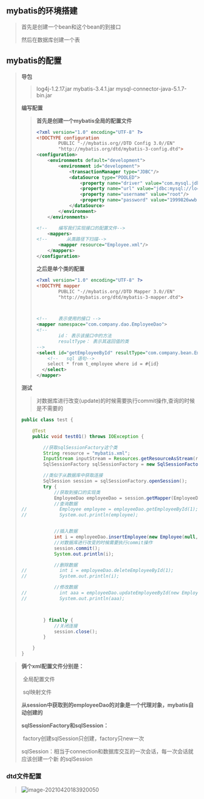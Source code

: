 ## mybatis的环境搭建

> 首先是创建一个bean和这个bean的到接口
>
> 然后在数据库创建一个表

## mybatis的配置

> **导包**
>
> >   log4j-1.2.17.jar
> > 		mybatis-3.4.1.jar
> > 		mysql-connector-java-5.1.7-bin.jar
>
> **编写配置**
>
> > **首先是创建一个mybatis全局的配置文件**
> >
> > ```xml
> > <?xml version="1.0" encoding="UTF-8" ?>
> > <!DOCTYPE configuration
> >         PUBLIC "-//mybatis.org//DTD Config 3.0//EN"
> >         "http://mybatis.org/dtd/mybatis-3-config.dtd">
> > <configuration>
> >     <environments default="development">
> >         <environment id="development">
> >             <transactionManager type="JDBC"/>
> >             <dataSource type="POOLED">
> >                 <property name="driver" value="com.mysql.jdbc.Driver"/>
> >                 <property name="url" value="jdbc:mysql://localhost:3306/mybatis_test01"/>
> >                 <property name="username" value="root"/>
> >                 <property name="password" value="1999826wwb"/>
> >             </dataSource>
> >         </environment>
> >     </environments>
> > 
> > <!--    编写我们实现接口的配置文件-->
> >     <mappers>
> > <!--       从类路径下扫描-->
> >         <mapper resource="Employee.xml"/>
> >     </mappers>
> > </configuration>
> > ```
> >
> > **之后是单个类的配置**
> >
> > ```xml
> > <?xml version="1.0" encoding="UTF-8" ?>
> > <!DOCTYPE mapper
> >         PUBLIC "-//mybatis.org//DTD Mapper 3.0//EN"
> >         "http://mybatis.org/dtd/mybatis-3-mapper.dtd">
> > 
> > 
> > 
> > <!--    表示使用的接口 -->
> > <mapper namespace="com.company.dao.EmployeeDao">
> > <!--
> >         id： 表示该接口中的方法
> >         resultType： 表示其返回值的类
> > -->
> > <select id="getEmployeeById" resultType="com.company.bean.Employee">
> >     <!--   sql 语句-->
> >     select * from t_employee where id = #{id}
> >   </select>
> > </mapper>
> > 
> > ```
>
> **测试**
>
> > 对数据库进行改变(update)的时候需要执行commit操作,查询的时候是不需要的
>
> ```java
> public class test {
> 
>     @Test
>     public void test01() throws IOException {
> 
>         //获取sqlSessionFactory这个类
>         String resource = "mybatis.xml";
>         InputStream inputStream = Resources.getResourceAsStream(resource);
>         SqlSessionFactory sqlSessionFactory = new SqlSessionFactoryBuilder().build(inputStream);
> 
>         //类似于从数据库中获取连接
>         SqlSession session = sqlSessionFactory.openSession();
>         try {
>             //获取到接口的实现类
>             EmployeeDao employeeDao = session.getMapper(EmployeeDao.class);
>             //查询数据
> //            Employee employee = employeeDao.getEmployeeById(1);
> //            System.out.println(employee);
> 
> 
>             //插入数据
>             int i = employeeDao.insertEmployee(new Employee(null, "hhhh", 1, "aaa@qq.com"));
>             //对数据库进行改变的时候需要执行commit操作
>             session.commit();
>             System.out.println(i);
> 
>             //删除数据
> //            int i = employeeDao.deleteEmployeeById(1);
> //            System.out.println(i);
> 
>             //修改数据
> //            int aaa = employeeDao.updateEmployeeById(new Employee(1, "aaa", 1, "aaa@qq.com"));
> //            System.out.println(aaa);
> 
> 
> 
>         } finally {
>             //关闭连接
>             session.close();
>         }
> 
>     }
> }
> ```

> **俩个xml配置文件分别是：**
>
> ​			全局配置文件
>
> ​			sql映射文件
>
> **从session中获取到的employeeDao的对象是一个代理对象，mybatis自动创建的**
>
> **sqlSessionFactory和sqlSession：**
>
> ​				factory创建sqlSession只创建，factory只new一次
>
> ​				sqlSession：相当于connection和数据库交互的一次会话，每一次会话就应该创建一个新											的sqlSession



### dtd文件配置

> ![image-20210420183920050](C:\Users\大梦\AppData\Roaming\Typora\typora-user-images\image-20210420183920050.png)


